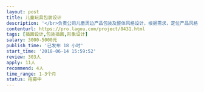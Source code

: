 ```yaml
---                
layout: post       
title: 儿童玩具包装设计           
description: '</br>负责公司儿童周边产品包装及整体风格设计，根据需求，定位产品风格，最少三种风格选择，再进行下一步的设计</br>'     
contenturl: https://pro.lagou.com/project/8431.html      
tags: [插画设计,包装插画,形象设计]            
salary: 3000-5000元          
publish_time: '已发布 18 小时'         
start_time: '2018-06-14 15:59:52'           
review: 303人                   
apply: 11人                   
recommend: 4人                   
time_range: 1-3个月              
status: 招募中                  
---                 
```

